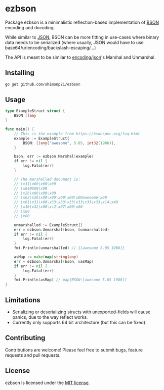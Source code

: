 # ezbson

Package ezbson is a minimalistic reflection-based implementation of [BSON](https://bsonspec.org) encoding and docoding.

While similar to [JSON](https://json.org), BSON can be more fitting in use-cases where binary data needs to be serialized (where usually, JSON would have to use base64/urlencoding/backslash-escaping/...)

The API is meant to be similar to [encoding/json](https://pkg.go.dev/encoding/json)'s  Marshal and Unmarshal.

## Installing

```bash
go get github.com/shimonp21/ezbson
```

## Usage

```go
type ExampleStruct struct {
	BSON []any
}

func main() {
	// This is the example from https://bsonspec.org/faq.html
	example := ExampleStruct{
		BSON: []any{"awesome", 5.05, int32(1986)},
	}

	bson, err := ezbson.Marshal(example)
	if err != nil {
		log.Fatal(err)
	}

	// The marshalled document is:
	// \x31\x00\x00\x00
	// \x04BSON\x00
	// \x26\x00\x00\x00
	// \x02\x30\x00\x08\x00\x00\x00awesome\x00
	// \x01\x31\x00\x33\x33\x33\x33\x33\x33\x14\x40
	// \x10\x32\x00\xc2\x07\x00\x00
	// \x00
	// \x00

	unmarshalled := ExampleStruct{}
	err = ezbson.Unmarshal(bson, &unmarshalled)
	if err != nil {
		log.Fatal(err)
	}
	fmt.Println(unmarshalled) // {[awesome 5.05 1986]}

	asMap := make(map[string]any)
	err = ezbson.Unmarshal(bson, &asMap)
	if err != nil {
		log.Fatal(err)
	}
	fmt.Println(asMap) // map[BSON:[awesome 5.05 1986]]
}
```

## Limitations
- Serializing or deserializing structs with unexported-fields will cause panics, due to the way reflect works.
- Currently only supports 64 bit architecture (but this can be fixed).

## Contributing

Contributions are welcome! Please feel free to submit bugs, feature requests and pull requests.

## License

ezbson is licensed under the [MIT license](/LICENSE).